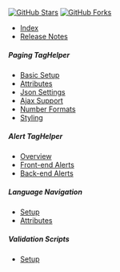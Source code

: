 [![GitHub Stars](https://shields.io/github/stars/LazZiya/TagHelpers?label=Stars&style=social)](https://github.com/LazZiya/TagHelpers)
[![GitHub Forks](https://shields.io/github/forks/LazZiya/TagHelpers?label=Forks&style=social)](https://github.com/LazZiya/TagHelpers)


- [Index][1]
- [Release Notes](https://github.com/LazZiya/TagHelpers/releases)

##### Paging TagHelper
- [Basic Setup][2]
- [Attributes][3]
- [Json Settings][4]
- [Ajax Support][5]
- [Number Formats][6]
- [Styling][13]

##### Alert TagHelper
- [Overview][7]
- [Front-end Alerts][8]
- [Back-end Alerts][9]

##### Language Navigation
- [Setup][10]
- [Attributes][11]

##### Validation Scripts
- [Setup][12]

[1]:index.md
[2]:Paging-TagHelper-Basic-Setup.md
[3]:Paging-TagHelper-Attributes.md
[4]:Paging-TagHelper-Json-Settings.md
[5]:Paging-TagHelper-Ajax-Support.md
[6]:Paging-TagHelper-Number-Formats.md
[7]:Alert-TagHelper-Overview.md
[8]:Alerts-TagHelper-Front-end-Alerts.md
[9]:Alerts-TagHelper-Back-end-Alerts.md
[10]:LanguageNav-TagHelper-Setup.md
[11]:LanguageNav-TagHelper-Attributes.md
[12]:LocalizationValidationScripts-TagHelper-Setup.md
[13]:Paging-TagHelper-Styling.md